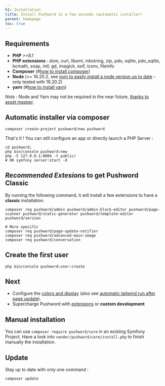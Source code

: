 ```yaml
---
h1: Installation
title: Install Pushword in a few seconds (automatic installer)
parent: homepage
toc: true
---
```


## Requirements

- **PHP** >=8.1
- **PHP extensions** : dom, curl, libxml, mbstring, zip, pdo, sqlite, pdo_sqlite, bcmath, soap, intl, gd, imagick, exif, iconv, fileinfo
- **Composer** (#[how to install composer](https://getcomposer.org/download/))
- **Node** (>= 16.20.2, see [nvm to easily install a node version up to date](https://github.com/nvm-sh/nvm) - only tested with 16.20.2)
- **yarn** (#[how to install yarn](https://classic.yarnpkg.com/lang/en/docs/install/#debian-stable))

_Note_ : Node and Yarn may not be required in the near future, [thanks to asset mapper](https://symfony.com/doc/current/frontend/asset_mapper.html).

## Automatic installer via composer

```shell
composer create-project pushword/new pushword
```

That's it ! You can still configure an app or directly launch a PHP Server :

```shell
cd pushword;
php bin/console pushword:new
php -S 127.0.0.1:8004 -t public/
# OR symfony server:start -d
```

## _Recommended Extesions_ to get Pushword Classic

By running the following command, it will install a few extensions to have a **classic** installation.

```shell
composer req pushword/admin pushword/admin-block-editor pushword/page-scanner pushword/static-generator pushword/template-editor pushword/version

# More specific
composer req pushword/page-update-notifier
composer req pushword/advanced-main-image
composer req pushword/conversation

```

## Create the first user

```
php bin/console pushword:user:create
```

## Next

- Configure the [colors and display](/themes) (also see [automatic tailwind run after page update](/manage-assets)).
- Supercharge Pushword with [extensions](/extensions) or **custom development**

## Manual installation

You can use `composer require pushword/core` in an existing Symfony Project. Have a look into `vendor/pushword/core/install.php` to finish manually the installation.

## Update

Stay up to date with only one command :

```
composer update
```

<!-- for postcss... -->
<pre style="display:none"><code>...</code></pre>
